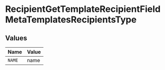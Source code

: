 # RecipientGetTemplateRecipientFieldMetaTemplatesRecipientsType


## Values

| Name   | Value  |
| ------ | ------ |
| `NAME` | name   |